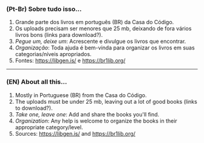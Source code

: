 ### (Pt-Br) Sobre tudo isso...

1. Grande parte dos livros em português (BR) da Casa do Código. 
2. Os uploads precisam ser menores que 25 mb, deixando de fora vários livros bons (links para download?). 
3. _Pegue um, deixe um_: Acrescente e divulgue os livros que encontrar.
4. _Organização_: Toda ajuda é bem-vinda para organizar os livros em suas categorias/níveis apropriados.
5. Fontes: https://libgen.is/ e https://br1lib.org/
---
### (EN) About all this...

1. Mostly in Portuguese (BR) from the Casa do Código. 
2. The uploads must be under 25 mb, leaving out a lot of good books (links to download?).
3. _Take one, leave one_: Add and share the books you'll find.
4. _Organization_: Any help is welcome to organize the books in their appropriate category/level.
5. Sources: https://libgen.is/ and https://br1lib.org/
